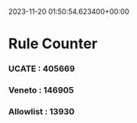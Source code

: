 2023-11-20 01:50:54.623400+00:00
# Rule Counter 
 ### UCATE : 405669

 ### Veneto : 146905

 ### Allowlist : 13930